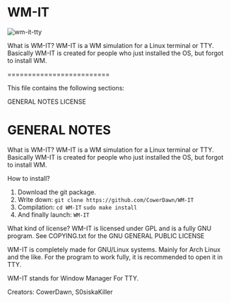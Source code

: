 # WM-IT
![wm-it-tty](https://github.com/user-attachments/assets/c334a29c-4c72-4444-a072-5e8e192b1006)



What is WM-IT? WM-IT is a WM simulation for a Linux terminal or TTY. Basically WM-IT is created for people who just installed the OS, but forgot to install WM.

=========================

This file contains the following sections:

GENERAL NOTES
LICENSE

GENERAL NOTES
=============
What is WM-IT?
WM-IT is a WM simulation for a Linux terminal or TTY. Basically WM-IT is created for people who just installed the OS, but forgot to install WM.

How to install?
1. Download the git package.
2. Write down: `git clone https://github.com/CowerDawn/WM-IT`
3. Compilation: `cd WM-IT`
`sudo make install`
5. And finally launch: `WM-IT`

What kind of license? WM-IT is licensed under GPL and is a fully GNU program.
See COPYING.txt for the GNU GENERAL PUBLIC LICENSE

WM-IT is completely made for GNU/Linux systems. Mainly for Arch Linux and the like. For the program to work fully, it is recommended to open it in TTY.

WM-IT stands for Window Manager For TTY.

Creators: CowerDawn, S0siskaKiller
